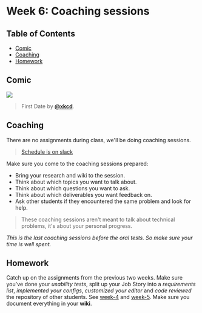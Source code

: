 <!--lint disable no-html-->

# Week 6: Coaching sessions

## Table of Contents

*   [Comic](#comic)
*   [Coaching](#coaching)
*   [Homework](#homework)

## Comic

[![][comic-cover]][comic-link]

> First Date by [**@xkcd**][comic-author].


## Coaching

There are no assignments during class, we'll be doing coaching sessions. 

> [Schedule is on slack](https://www.cmda-slack.com)

Make sure you come to the coaching sessions prepared: 

* Bring your research and wiki to the session.
* Think about which topics you want to talk about.
* Think about which questions you want to ask.
* Think about which deliverables you want feedback on.
* Ask other students if they encountered the same problem and look for help.

> These coaching sessions aren't meant to talk about technical problems, it's about your personal progress.

_This is the last coaching sessions before the oral tests. So make sure your time is well spent._

## Homework

Catch up on the assignments from the previous two weeks. Make sure you've done your _usability tests_, split up your Job Story into a _requirements list_, _implemented your configs_, _customized your editor_ and _code reviewed_ the repository of other students. See [week-4](/week-4.md) and [week-5](/week-5.md). Make sure you document everything in your **wiki**.


[bugs]: readme.md#bugs

[comic-cover]: https://imgs.xkcd.com/comics/science_valentine.png

[comic-link]: https://xkcd.com/701/

[comic-author]: https://xkcd.com

[moodle-be]: https://moodle.cmd.hva.nl/course/view.php?id=431

